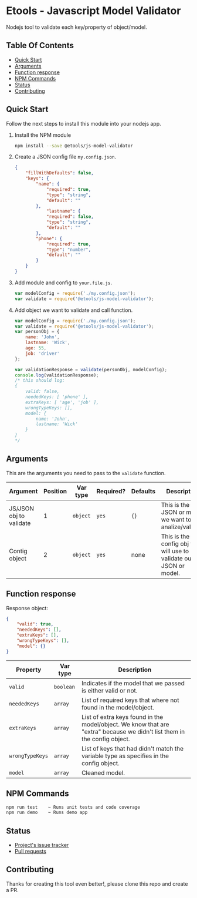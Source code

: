 # Etools - Javascript Model Validator

Nodejs tool to validate each key/property of object/model.

## Table Of Contents
- [Quick Start](#quick-start)
- [Arguments](#arguments)
- [Function response](#function-response)
- [NPM Commands](#npm-commands)
- [Status](#status)
- [Contributing](#contributing)

## Quick Start
Follow the next steps to install this module into your nodejs app.

1. Install the NPM module

    ```bash
    npm install --save @etools/js-model-validator
    ```

2. Create a JSON config file `my.config.json`.

    ```json
    {
        "fillWithDefaults": false,
        "keys": {
            "name": {
                "required": true,
                "type": "string",
                "default": ""
            },
                "lastname": {
                "required": false,
                "type": "string",
                "default": ""
            },
            "phone": {
                "required": true,
                "type": "number",
                "default": ""
            }
        }
    }
    ```

3. Add module and config to `your.file.js`.

    ```javascript
    var modelConfig = require('./my.config.json');
    var validate = require('@etools/js-model-validator');
    ```
4. Add object we want to validate and call function.
    ```javascript
    var modelConfig = require('./my.config.json');
    var validate = require('@etools/js-model-validator');
    var personObj = {
        name: 'John',
        lastname: 'Wick',
        age: 55,
        job: 'driver'
    };

    var validationResponse = validate(personObj, modelConfig);
    console.log(validationResponse);
    /* this should log:
    {
        valid: false,
        neededKeys: [ 'phone' ],
        extraKeys: [ 'age', 'job' ],
        wrongTypeKeys: [],
        model: {
            name: 'John',
            lastname: 'Wick'
        }
    }
    */
    ```

## Arguments
This are the arguments you need to pass to the `validate` function.

| Argument      | Position | Var type | Required? | Defaults | Description
|---------------|----------|----------|----|---|------------|
| JS/JSON obj to validate | 1 | `object` | `yes` | `{}` | This is the JSON or model we want to analize/validate |
| Contig object | 2 | `object` | `yes` | none | This is the config obj we will use to validate our JSON or model. |

## Function response
Response object:
```json
{
    "valid": true,
    "neededKeys": [],
    "extraKeys": [],
    "wrongTypeKeys": [],
    "model": {}
}
```

| Property | Var type | Description |
|---|---|---|
| `valid` | `boolean` | Indicates if the model that we passed is either valid or not. |
| `neededKeys` | `array` | List of required keys that where not found in the model/object. |
| `extraKeys` | `array` | List of extra keys found in the model/object. We know that are "extra" because we didn't list them in the config object. |
| `wrongTypeKeys` | `array` | List of keys that had didn't match the variable type as specifies in the config object. |
| `model` | `array` | Cleaned model. |

## NPM Commands
```bash
npm run test    ~ Runs unit tests and code coverage
npm run demo    ~ Runs demo app
```

## Status
- [Project's issue tracker](https://github.com/erick-alvarez/etools-js-model-validator/issues?state=open)
- [Pull requests](https://github.com/erick-alvarez/etools-js-model-validator/pulls)

## Contributing
Thanks for creating this tool even better!, please clone this repo and create a PR.

